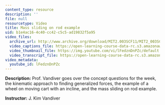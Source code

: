 ```yaml
---
content_type: resource
description: ''
file: null
resourcetype: Video
title: Mass sliding on rod example
uid: b1e4ac16-4c40-cc42-c5c5-ad19832f5a95
video_files:
  archive_url: http://www.archive.org/download/MIT2.003SCF11/MIT2_003SCF11_lec16_300k.mp4
  video_captions_file: https://open-learning-course-data-rc.s3.amazonaws.com/2-003sc-engineering-dynamics-fall-2011/de6c6db5bddb5f04b115a879a6c773fe_lFedznDnPZc.vtt
  video_thumbnail_file: https://img.youtube.com/vi/lFedznDnPZc/default.jpg
  video_transcript_file: https://open-learning-course-data-rc.s3.amazonaws.com/2-003sc-engineering-dynamics-fall-2011/ca11eb9783e2d9c03e02aa56fd501f32_lFedznDnPZc.pdf
video_metadata:
  youtube_id: lFedznDnPZc
---
```


**Description:** Prof. Vandiver goes over the concept questions for the week, the kinematic approach to finding generalized forces, the example of a wheel on moving cart with an incline, and the mass sliding on rod example.

**Instructor:** J. Kim Vandiver